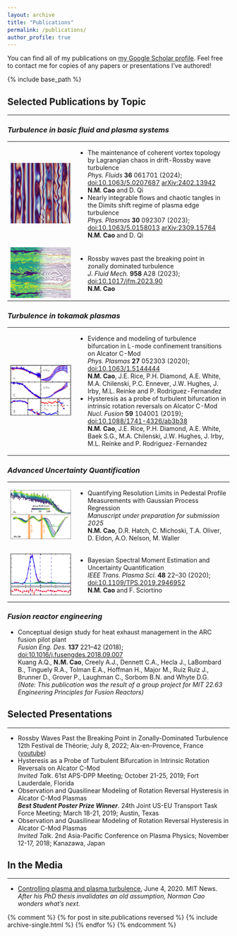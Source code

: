 ```yaml
---
layout: archive
title: "Publications"
permalink: /publications/
author_profile: true
---
```


You can find all of my publications on <a href="https://scholar.google.com/citations?user=WQRmB8MAAAAJ">my Google Scholar profile</a>. Feel free to contact me for copies of any papers or presentations I've authored!

{% include base_path %}

<!--## Upcoming Projects
-----


-->

## Selected Publications by Topic
-----

### _Turbulence in basic fluid and plasma systems_
<table>
  <tr>
    <td width="30%"><img src="/images/bhw.jpg" alt="Graphical abstract" width="100%" /></td>
    <td>
      <ul>
        <li><span class="papertitle">The maintenance of coherent vortex topology by Lagrangian chaos in drift-Rossby wave turbulence</span><br/>
        <i>Phys. Fluids</i> <strong>36</strong> 061701 (2024); <a href="https://doi.org/10.1063/5.0207687">doi:10.1063/5.0207687</a> <a href="https://arxiv.org/abs/2402.13942">arXiv:2402.13942</a><br/>
        <strong>N.M. Cao</strong> and D. Qi</li>
        <!-- -->
        <li><span class="papertitle">Nearly integrable flows and chaotic tangles in the Dimits shift regime of plasma edge turbulence</span><br/>
        <i>Phys. Plasmas</i> <strong>30</strong> 092307 (2023); <a href="https://doi.org/10.1063/5.0158013">doi:10.1063/5.0158013</a> <a href="https://arxiv.org/abs/2309.15764">arXiv:2309.15764</a><br/>
        <strong>N.M. Cao</strong> and D. Qi</li>
      </ul>
    </td>
  </tr>

  <tr>
    <td width="30%"><img src="/images/rossbywaves.jpg" alt="Graphical abstract" width="100%" /></td>
    <td>
      <ul>
        <li><span class="papertitle">Rossby waves past the breaking point in zonally dominated turbulence</span><br/>
        <i>J. Fluid Mech.</i> <strong>958</strong> A28 (2023); <a href="https://doi.org/10.1017/jfm.2023.90">doi:10.1017/jfm.2023.90</a><br/>
        <strong>N.M. Cao</strong></li>
      </ul>
    </td>
  </tr>
</table>

### _Turbulence in tokamak plasmas_
<table>
  <tr>
    <td width="30%"><img src="/images/hysteresis.png" alt="Graphical abstract" width="100%" /></td>
    <td>
      <ul>
        <li><span class="papertitle">Evidence and modeling of turbulence bifurcation in L-mode confinement transitions on Alcator C-Mod</span><br/>
        <i>Phys. Plasmas</i> <strong>27</strong> 052303 (2020); <a href="https://doi.org/10.1063/1.5144444">doi:10.1063/1.5144444</a><br/>
        <strong>N.M. Cao</strong>, J.E. Rice, P.H. Diamond, A.E. White, M.A. Chilenski, P.C. Ennever, J.W. Hughes, J. Irby, M.L. Reinke and P. Rodriguez-Fernandez</li>
        <!-- -->
        <li><span class="papertitle">Hysteresis as a probe of turbulent bifurcation in intrinsic rotation reversals on Alcator C-Mod</span><br/>
        <i>Nucl. Fusion</i> <strong>59</strong> 104001 (2019); <a href="https://doi.org/10.1088/1741-4326/ab3b38">doi:10.1088/1741-4326/ab3b38</a><br/>
        <strong>N.M. Cao</strong>, J.E. Rice, P.H. Diamond, A.E. White, Baek S.G., M.A. Chilenski, J.W. Hughes, J. Irby, M.L. Reinke and P. Rodriguez-Fernandez</li>
      </ul>
    </td>
  </tr>
</table>

### _Advanced Uncertainty Quantification_
<table>
  <tr>
    <td width="30%"><img src="/images/gpr_elm.png" alt="Graphical abstract" width="100%" /></td>
    <td>
      <ul>
        <li><span class="papertitle">Quantifying Resolution Limits in Pedestal Profile Measurements with Gaussian Process Regression</span><br/>
        <i>Manuscript under preparation for submission 2025</i><br/>
        <strong>N.M. Cao</strong>, D.R. Hatch, C. Michoski, T.A. Oliver, D. Eldon, A.O. Nelson, M. Waller</li>
      </ul>
    </td>
  </tr>

  <tr>
    <td width="30%"><img src="/images/bsfc.jpg" alt="Graphical abstract" width="100%" /></td>
    <td>
      <ul>
        <li><span class="papertitle">Bayesian Spectral Moment Estimation and Uncertainty Quantification</span><br/>
        <i>IEEE Trans. Plasma Sci.</i> <strong>48</strong> 22–30 (2020); <a href="https://doi.org/10.1109/TPS.2019.2946952">doi:10.1109/TPS.2019.2946952</a><br/>
        <strong>N.M. Cao</strong> and F. Sciortino</li>
      </ul>
    </td>
  </tr>
</table>

### _Fusion reactor engineering_
<ul class="publist">
  <li><span class="papertitle">Conceptual design study for heat exhaust management in the ARC fusion pilot plant</span><br/>
  <i>Fusion Eng. Des.</i> <strong>137</strong> 221–42 (2018); <a href="https://doi.org/10.1016/j.fusengdes.2018.09.007">doi:10.1016/j.fusengdes.2018.09.007</a><br/>
  Kuang A.Q., <strong>N.M. Cao</strong>, Creely A.J., Dennett C.A., Hecla J., LaBombard B., Tinguely R.A., Tolman E.A., Hoffman H., Major M., Ruiz Ruiz J., Brunner D., Grover P., Laughman C., Sorbom B.N. and Whyte D.G.<br/>
  <em>(Note: This publication was the result of a group project for MIT 22.63 Engineering Principles for Fusion Reactors)</em></li>
  
</ul>

## Selected Presentations
-----
* Rossby Waves Past the Breaking Point in Zonally-Dominated Turbulence \
12th Festival de Théorie; July 8, 2022; Aix-en-Provence, France ([youtube](https://www.youtube.com/watch?v=dZbMWlpAm0E))
* Hysteresis as a Probe of Turbulent Bifurcation in Intrinsic Rotation Reversals on Alcator C-Mod \
_Invited Talk_. 61st APS-DPP Meeting; October 21-25, 2019; Fort Lauderdale, Florida
* Observation and Quasilinear Modeling of Rotation Reversal Hysteresis in Alcator C-Mod Plasmas \
___Best Student Poster Prize Winner___. 24th Joint US-EU Transport Task Force Meeting; March 18-21, 2019; Austin, Texas
* Observation and Quasilinear Modeling of Rotation Reversal Hysteresis in Alcator C-Mod Plasmas \
_Invited Talk_. 2nd Asia-Pacific Conference on Plasma Physics; November 12-17, 2018; Kanazawa, Japan


## In the Media
-----
* [Controlling plasma and plasma turbulence](https://news.mit.edu/2020/norman-cao-addressing-challenges-controlling-plasma-and-plasma-turbulence-0604), June 4, 2020. MIT News. \
_After his PhD thesis invalidates an old assumption, Norman Cao wonders what’s next._

{% comment %} 
{% for post in site.publications reversed %}
  {% include archive-single.html %}
{% endfor %}
{% endcomment %}